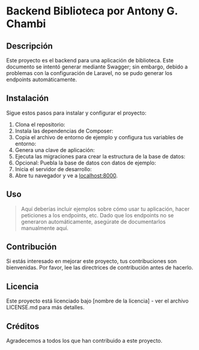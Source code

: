 # Backend Biblioteca por Antony G. Chambi

## Descripción
Este proyecto es el backend para una aplicación de biblioteca. Este documento se intentó generar mediante Swagger; sin embargo, debido a problemas con la configuración de Laravel, no se pudo generar los endpoints automáticamente.

## Instalación

Sigue estos pasos para instalar y configurar el proyecto:

1. Clona el repositorio:
2. Instala las dependencias de Composer:
3. Copia el archivo de entorno de ejemplo y configura tus variables de entorno:
4. Genera una clave de aplicación:
5. Ejecuta las migraciones para crear la estructura de la base de datos:
6. Opcional: Puebla la base de datos con datos de ejemplo:
7. Inicia el servidor de desarrollo:
8. Abre tu navegador y ve a [localhost:8000](http://localhost:8000).

## Uso
> Aquí deberías incluir ejemplos sobre cómo usar tu aplicación, hacer peticiones a los endpoints, etc. Dado que los endpoints no se generaron automáticamente, asegúrate de documentarlos manualmente aquí.

## Contribución
Si estás interesado en mejorar este proyecto, tus contribuciones son bienvenidas. Por favor, lee las directrices de contribución antes de hacerlo.

## Licencia
Este proyecto está licenciado bajo [nombre de la licencia] - ver el archivo LICENSE.md para más detalles.

## Créditos
Agradecemos a todos los que han contribuido a este proyecto.
